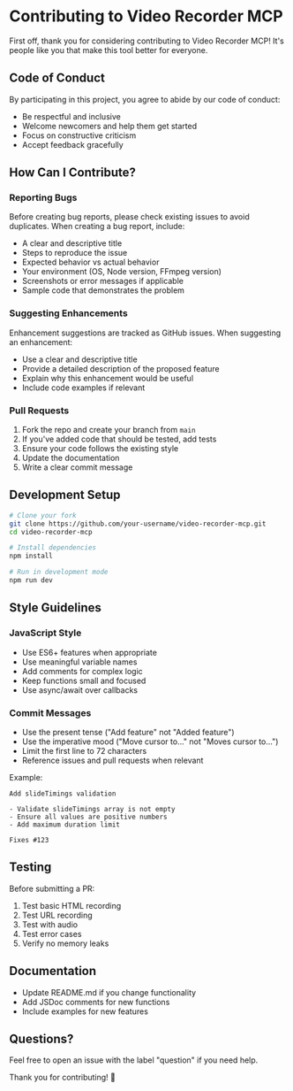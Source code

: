 # Contributing to Video Recorder MCP

First off, thank you for considering contributing to Video Recorder MCP! It's people like you that make this tool better for everyone.

## Code of Conduct

By participating in this project, you agree to abide by our code of conduct:
- Be respectful and inclusive
- Welcome newcomers and help them get started
- Focus on constructive criticism
- Accept feedback gracefully

## How Can I Contribute?

### Reporting Bugs

Before creating bug reports, please check existing issues to avoid duplicates. When creating a bug report, include:

- A clear and descriptive title
- Steps to reproduce the issue
- Expected behavior vs actual behavior
- Your environment (OS, Node version, FFmpeg version)
- Screenshots or error messages if applicable
- Sample code that demonstrates the problem

### Suggesting Enhancements

Enhancement suggestions are tracked as GitHub issues. When suggesting an enhancement:

- Use a clear and descriptive title
- Provide a detailed description of the proposed feature
- Explain why this enhancement would be useful
- Include code examples if relevant

### Pull Requests

1. Fork the repo and create your branch from `main`
2. If you've added code that should be tested, add tests
3. Ensure your code follows the existing style
4. Update the documentation
5. Write a clear commit message

## Development Setup

```bash
# Clone your fork
git clone https://github.com/your-username/video-recorder-mcp.git
cd video-recorder-mcp

# Install dependencies
npm install

# Run in development mode
npm run dev
```

## Style Guidelines

### JavaScript Style

- Use ES6+ features when appropriate
- Use meaningful variable names
- Add comments for complex logic
- Keep functions small and focused
- Use async/await over callbacks

### Commit Messages

- Use the present tense ("Add feature" not "Added feature")
- Use the imperative mood ("Move cursor to..." not "Moves cursor to...")
- Limit the first line to 72 characters
- Reference issues and pull requests when relevant

Example:
```
Add slideTimings validation

- Validate slideTimings array is not empty
- Ensure all values are positive numbers
- Add maximum duration limit

Fixes #123
```

## Testing

Before submitting a PR:

1. Test basic HTML recording
2. Test URL recording
3. Test with audio
4. Test error cases
5. Verify no memory leaks

## Documentation

- Update README.md if you change functionality
- Add JSDoc comments for new functions
- Include examples for new features

## Questions?

Feel free to open an issue with the label "question" if you need help.

Thank you for contributing! 🎉